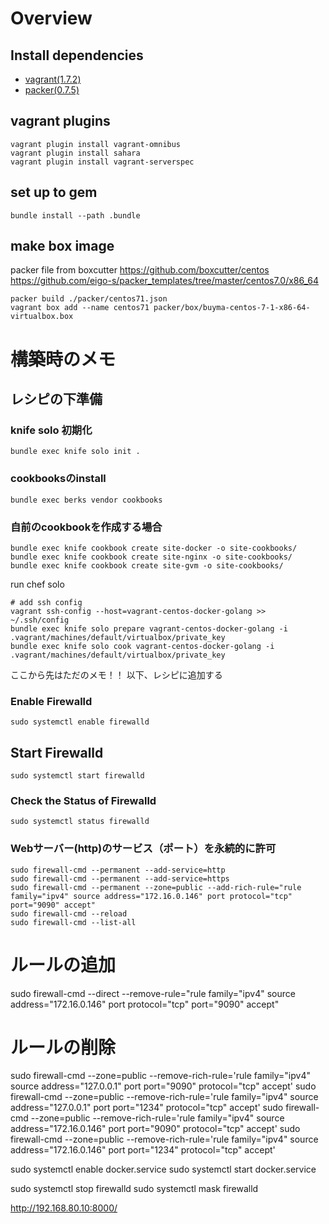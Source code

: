 # Overview

## Install dependencies

* [vagrant(1.7.2)](https://www.vagrantup.com/downloads.html)
* [packer(0.7.5)](http://www.packer.io/downloads.html)


## vagrant plugins
```
vagrant plugin install vagrant-omnibus
vagrant plugin install sahara
vagrant plugin install vagrant-serverspec
```

## set up to gem
```
bundle install --path .bundle
```

## make box image
packer file from boxcutter
https://github.com/boxcutter/centos
https://github.com/eigo-s/packer_templates/tree/master/centos7.0/x86_64

```
packer build ./packer/centos71.json
vagrant box add --name centos71 packer/box/buyma-centos-7-1-x86-64-virtualbox.box
```


# 構築時のメモ
## レシピの下準備
### knife solo 初期化

```
bundle exec knife solo init .
```

### cookbooksのinstall
```
bundle exec berks vendor cookbooks
```

### 自前のcookbookを作成する場合
```
bundle exec knife cookbook create site-docker -o site-cookbooks/
bundle exec knife cookbook create site-nginx -o site-cookbooks/
bundle exec knife cookbook create site-gvm -o site-cookbooks/
```


run chef solo
```
# add ssh config
vagrant ssh-config --host=vagrant-centos-docker-golang >> ~/.ssh/config
bundle exec knife solo prepare vagrant-centos-docker-golang -i .vagrant/machines/default/virtualbox/private_key
bundle exec knife solo cook vagrant-centos-docker-golang -i .vagrant/machines/default/virtualbox/private_key
```


ここから先はただのメモ！！
以下、レシピに追加する
### Enable Firewalld
```
sudo systemctl enable firewalld
```

## Start Firewalld
```
sudo systemctl start firewalld
```

### Check the Status of Firewalld
```
sudo systemctl status firewalld
```


### Webサーバー(http)のサービス（ポート）を永続的に許可
```
sudo firewall-cmd --permanent --add-service=http
sudo firewall-cmd --permanent --add-service=https
sudo firewall-cmd --permanent --zone=public --add-rich-rule="rule family="ipv4" source address="172.16.0.146" port protocol="tcp" port="9090" accept"
sudo firewall-cmd --reload
sudo firewall-cmd --list-all
```

# ルールの追加
sudo firewall-cmd --direct --remove-rule="rule family="ipv4" source address="172.16.0.146" port protocol="tcp" port="9090" accept"

# ルールの削除
sudo firewall-cmd --zone=public --remove-rich-rule='rule family="ipv4" source address="127.0.0.1" port port="9090" protocol="tcp" accept'
sudo firewall-cmd --zone=public --remove-rich-rule='rule family="ipv4" source address="127.0.0.1" port port="1234" protocol="tcp" accept'
sudo firewall-cmd --zone=public --remove-rich-rule='rule family="ipv4" source address="172.16.0.146" port port="9090" protocol="tcp" accept'
sudo firewall-cmd --zone=public --remove-rich-rule='rule family="ipv4" source address="172.16.0.146" port port="1234" protocol="tcp" accept'


sudo systemctl enable docker.service
sudo systemctl start docker.service

sudo systemctl stop firewalld
sudo systemctl mask firewalld

http://192.168.80.10:8000/
